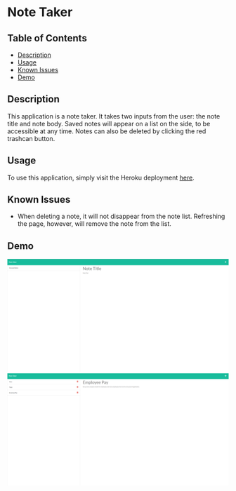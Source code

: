 # Note Taker
## Table of Contents
  - [Description](#description)
  - [Usage](#usage)
  - [Known Issues](#known-issues)
  - [Demo](#demo)

## Description
This application is a note taker. It takes two inputs from the user: the note title and note body. Saved notes will appear on a list on the side, to be accessible at any time. Notes can also be deleted by clicking the red trashcan button.

## Usage
To use this application, simply visit the Heroku deployment <a href='https://note-taker-by-ghassan.herokuapp.com/notes'>here</a>.

## Known Issues
- When deleting a note, it will not disappear from the note list. Refreshing the page, however, will remove the note from the list.

## Demo
<img src="./assets/imageOne.png">

<img src="./assets/imageTwo.png">